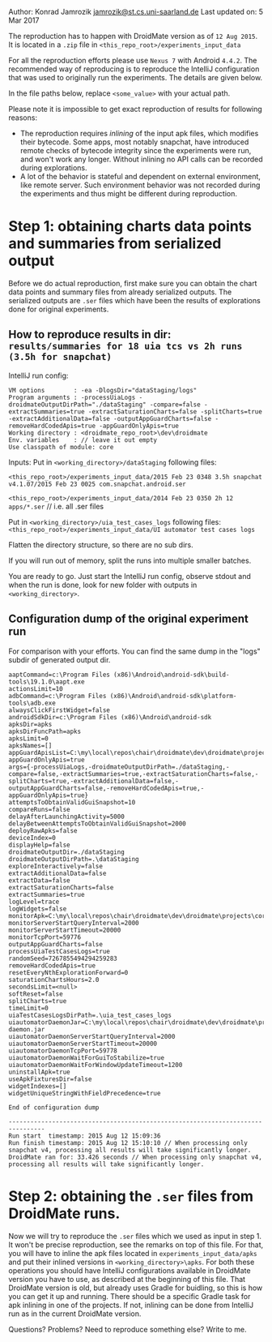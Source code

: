 Author: Konrad Jamrozik jamrozik@st.cs.uni-saarland.de
Last updated on: 5 Mar 2017

The reproduction has to happen with DroidMate version as of `12 Aug 2015`. It is located in a `.zip` file in `<this_repo_root>/experiments_input_data`

For all the reproduction efforts please use `Nexus 7` with Android `4.4.2`.
The recommended way of reproducing is to reproduce the IntelliJ configuration that was used to originally run the experiments. The details are given below.

In the file paths below, replace `<some_value>` with your actual path.

Please note it is impossible to get exact reproduction of results for following reasons:

- The reproduction requires _inlining_ of the input apk files, which modifies their bytecode. Some apps, most notably snapchat, have introduced remote checks of bytecode integrity since the experiments were run, and won't work any longer. Without inlining no API calls can be recorded during explorations.
- A lot of the behavior is stateful and dependent on external environment, like remote server. Such environment behavior was not recorded during the experiments and thus might be different during reproduction.

# Step 1: obtaining charts data points and summaries from serialized output

Before we do actual reproduction, first make sure you can obtain the chart data points and summary files from already serialized outputs. The serialized outputs are `.ser` files which have been the results of explorations done for original experiments.

## How to reproduce results in dir: `results/summaries for 18 uia tcs vs 2h runs (3.5h for snapchat)`

IntelliJ run config:

    VM options        : -ea -DlogsDir="dataStaging/logs"
    Program arguments : -processUiaLogs -droidmateOutputDirPath="./dataStaging" -compare=false -extractSummaries=true -extractSaturationCharts=false -splitCharts=true -extractAdditionalData=false -outputAppGuardCharts=false -removeHardCodedApis=true -appGuardOnlyApis=true
    Working directory : <droidmate_repo_root>\dev\droidmate
    Env. variables    : // leave it out empty
    Use classpath of module: core

Inputs:
Put in `<working_directory>/dataStaging` following files:

`<this_repo_root>/experiments_input_data/2015 Feb 23 0348 3.5h snapchat v4.1.07/2015 Feb 23 0025 com.snapchat.android.ser`

`<this_repo_root>/experiments_input_data/2014 Feb 23 0350 2h 12 apps/*.ser` // i.e. all .ser files

Put in `<working_directory>/uia_test_cases_logs` following files:
`<this_repo_root>/experiments_input_data/UI automator test cases logs`

Flatten the directory structure, so there are no sub dirs.

If you will run out of memory, split the runs into multiple smaller batches.

You are ready to go. Just start the IntelliJ run config, observe stdout and when the run is done, look for new folder with outputs in `<working_directory>`.

## Configuration dump of the original experiment run

For comparison with your efforts. You can find the same dump in the "logs" subdir of generated output dir.

    aaptCommand=c:\Program Files (x86)\Android\android-sdk\build-tools\19.1.0\aapt.exe
    actionsLimit=10
    adbCommand=c:\Program Files (x86)\Android\android-sdk\platform-tools\adb.exe
    alwaysClickFirstWidget=false
    androidSdkDir=c:\Program Files (x86)\Android\android-sdk
    apksDir=apks
    apksDirFuncPath=apks
    apksLimit=0
    apksNames=[]
    appGuardApisList=C:\my\local\repos\chair\droidmate\dev\droidmate\projects\core\build\resources\main\AppGuardApisList.txt
    appGuardOnlyApis=true
    args={-processUiaLogs,-droidmateOutputDirPath=./dataStaging,-compare=false,-extractSummaries=true,-extractSaturationCharts=false,-splitCharts=true,-extractAdditionalData=false,-outputAppGuardCharts=false,-removeHardCodedApis=true,-appGuardOnlyApis=true}
    attemptsToObtainValidGuiSnapshot=10
    compareRuns=false
    delayAfterLaunchingActivity=5000
    delayBetweenAttemptsToObtainValidGuiSnapshot=2000
    deployRawApks=false
    deviceIndex=0
    displayHelp=false
    droidmateOutputDir=./dataStaging
    droidmateOutputDirPath=.\dataStaging
    exploreInteractively=false
    extractAdditionalData=false
    extractData=false
    extractSaturationCharts=false
    extractSummaries=true
    logLevel=trace
    logWidgets=false
    monitorApk=C:\my\local\repos\chair\droidmate\dev\droidmate\projects\core\build\resources\main\monitor.apk
    monitorServerStartQueryInterval=2000
    monitorServerStartTimeout=20000
    monitorTcpPort=59776
    outputAppGuardCharts=false
    processUiaTestCasesLogs=true
    randomSeed=7267855494294259283
    removeHardCodedApis=true
    resetEveryNthExplorationForward=0
    saturationChartsHours=2.0
    secondsLimit=<null>
    softReset=false
    splitCharts=true
    timeLimit=0
    uiaTestCasesLogsDirPath=.\uia_test_cases_logs
    uiautomatorDaemonJar=C:\my\local\repos\chair\droidmate\dev\droidmate\projects\core\build\resources\main\uiautomator-daemon.jar
    uiautomatorDaemonServerStartQueryInterval=2000
    uiautomatorDaemonServerStartTimeout=20000
    uiautomatorDaemonTcpPort=59778
    uiautomatorDaemonWaitForGuiToStabilize=true
    uiautomatorDaemonWaitForWindowUpdateTimeout=1200
    uninstallApk=true
    useApkFixturesDir=false
    widgetIndexes=[]
    widgetUniqueStringWithFieldPrecedence=true

    End of configuration dump

    --------------------------------------------------------------------------------
    Run start  timestamp: 2015 Aug 12 15:09:36
    Run finish timestamp: 2015 Aug 12 15:10:10 // When processing only snapchat v4, processing all results will take significantly longer.
    DroidMate ran for: 33.426 seconds // When processing only snapchat v4, processing all results will take significantly longer.
    
# Step 2: obtaining the `.ser` files from DroidMate runs.

Now we will try to reproduce the `.ser` files which we used as input in step 1. It won't be precise reproduction, see the remarks on top of this file. For that, you will have to inline the apk files located in `experiments_input_data/apks` and put their inlined versions in `<working_directory>\apks`. For both these operations you should have IntelliJ configurations available in DroidMate version you have to use, as described at the beginning of this file. That DroidMate version is old, but already uses Gradle for buidling, so this is how you can get it up and running. There should be a specific Gradle task for apk inlining in one of the projects. If not, inlining can be done from IntelliJ run as in the current DroidMate version.
	
Questions? Problems? Need to reproduce something else? Write to me.